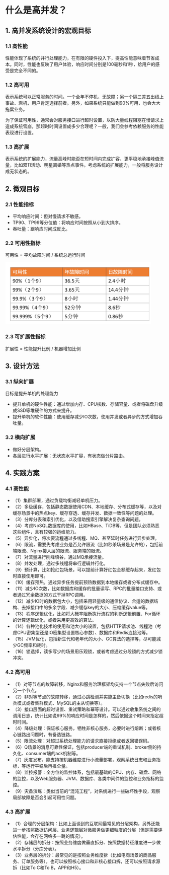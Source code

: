 # 什么是高并发？

## 1. 高并发系统设计的宏观目标

### 1.1 高性能

性能体现了系统的并行处理能力，在有限的硬件投入下，提高性能意味着节省成本。同时，性能也反映了用户体验，响应时间分别是100毫秒和1秒，给用户的感受是完全不同的。

### 1.2 高可用

表示系统可以正常服务的时间。一个全年不停机、无故障；另一个隔三差五出线上事故、宕机，用户肯定选择前者。另外，如果系统只能做到90%可用，也会大大拖累业务。

为了保证可用性，通常会对服务接口进行超时设置，以防大量线程阻塞在慢请求上造成系统雪崩，那超时时间设置成多少合理呢？一般，我们会参考依赖服务的性能表现进行设置。

### 1.3 高扩展

表示系统的扩展能力，流量高峰时能否在短时间内完成扩容，更平稳地承接峰值流量，比如双11活动、明星离婚等热点事件。考虑系统的扩展能力，一般将服务设计成无状态的。

## 2. 微观目标

### 2.1 性能指标

+ 平均响应时间：但对慢请求不敏感。
+ TP90、TP99等分位值：将响应时间按照从小到大排序。
+ 吞吐量：跟响应时间成反比。

### 2.2 可用性指标

可用性 = 平均故障时间 / 系统总运行时间

![](images/availability.png)

### 2.3 可扩展性指标

扩展性 = 性能提升比例 / 机器增加比例

## 3. 设计方法

### 3.1 纵向扩展

目标是提升单机的处理能力

+ 提升单机的硬件性能：通过增加内存、CPU核数、存储容量、或者将磁盘升级成SSD等堆硬件的方式来提升。
+ 提升单机的软件性能：使用缓存减少IO次数，使用并发或者异步的方式增加吞吐量。

### 3.2 横向扩展

+ 做好分层架构。
+ 各层进行水平扩展：无状态水平扩容，有状态做分片路由。

## 4. 实践方案

### 4.1 高性能

+ （1）集群部署，通过负载均衡减轻单机压力。
+ （2）多级缓存，包括静态数据使用CDN、本地缓存、分布式缓存等，以及对缓存场景中的热点key、缓存穿透、缓存并发、数据一致性等问题的处理。
+ （3）分库分表和索引优化，以及借助搜索引擎解决复杂查询问题。
+ （4）考虑NoSQL数据库的使用，比如HBase、TiDB等，但是团队必须熟悉这些组件，且有较强的运维能力。
+ （5）异步化，将次要流程通过多线程、MQ、甚至延时任务进行异步处理。
+ （6）限流，需要先考虑业务是否允许限流（比如秒杀场景是允许的），包括前端限流、Nginx接入层的限流、服务端的限流。
+ （7）对流量进行削峰填谷，通过MQ承接流量。
+ （8）并发处理，通过多线程将串行逻辑并行化。
+ （9）预计算，比如抢红包场景，可以提前计算好红包金额缓存起来，发红包时直接使用即可。
+ （10）缓存预热，通过异步任务提前预热数据到本地缓存或者分布式缓存中。
+ （11）减少IO次数，比如数据库和缓存的批量读写、RPC的批量接口支持、或者通过冗余数据的方式干掉RPC调用。
+ （12）减少IO时的数据包大小，包括采用轻量级的通信协议、合适的数据结构、去掉接口中的多余字段、减少缓存key的大小、压缩缓存value等。
+ （13）程序逻辑优化，比如将大概率阻断执行流程的判断逻辑前置、For循环的计算逻辑优化，或者采用更高效的算法。
+ （14）各种池化技术的使用和池大小的设置，包括HTTP请求池、线程池（考虑CPU密集型还是IO密集型设置核心参数）、数据库和Redis连接池等。
+ （15）JVM优化，包括新生代和老年代的大小、GC算法的选择等，尽可能减少GC频率和耗时。
+ （16）锁选择，读多写少的场景用乐观锁，或者考虑通过分段锁的方式减少锁冲突。

### 4.2 高可用

+ （1）对等节点的故障转移，Nginx和服务治理框架均支持一个节点失败后访问另一个节点。
+ （2）非对等节点的故障转移，通过心跳检测并实施主备切换（比如redis的哨兵模式或者集群模式、MySQL的主从切换等）。
+ （3）接口层面的超时设置、重试策略和幂等设计。可以通过收集系统之间的调用日志，统计比如说99%的响应时间是怎样的，然后依据这个时间来指定超时时间。
+ （4）降级处理：保证核心服务，牺牲非核心服务，必要时进行熔断；或者核心链路出问题时，有备选链路。
+ （5）限流处理：对超过系统处理能力的请求直接拒绝或者返回错误码。
+ （6）Q场景的消息可靠性保证，包括producer端的重试机制、broker侧的持久化、consumer端的ack机制等。
+ （7）灰度发布，能支持按机器维度进行小流量部署，观察系统日志和业务指标，等运行平稳后再推全量。
+ （8）监控报警：全方位的监控体系，包括最基础的CPU、内存、磁盘、网络的监控，以及Web服务器、JVM、数据库、各类中间件的监控和业务指标的监控。
+ （9）灾备演练：类似当前的“混沌工程”，对系统进行一些破坏性手段，观察局部故障是否会引起可用性问题。

### 4.3 高扩展

+ （1）合理的分层架构：比如上面谈到的互联网最常见的分层架构，另外还能进一步按照数据访问层、业务逻辑层对微服务做更细粒度的分层（但是需要评估性能，会存在网络多一跳的情况）。
+ （2）存储层的拆分：按照业务维度做垂直拆分、按照数据特征维度进一步做水平拆分（分库分表）。
+ （3）业务层的拆分：最常见的是按照业务维度拆（比如电商场景的商品服务、订单服务等），也可以按照核心接口和非核心接口拆，还可以按照请求源拆（比如To C和To B，APP和H5）。
